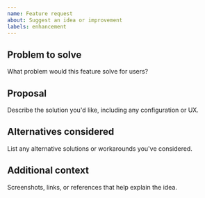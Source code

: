 ```yaml
---
name: Feature request
about: Suggest an idea or improvement
labels: enhancement
---
```


## Problem to solve
What problem would this feature solve for users?

## Proposal
Describe the solution you'd like, including any configuration or UX.

## Alternatives considered
List any alternative solutions or workarounds you've considered.

## Additional context
Screenshots, links, or references that help explain the idea.


